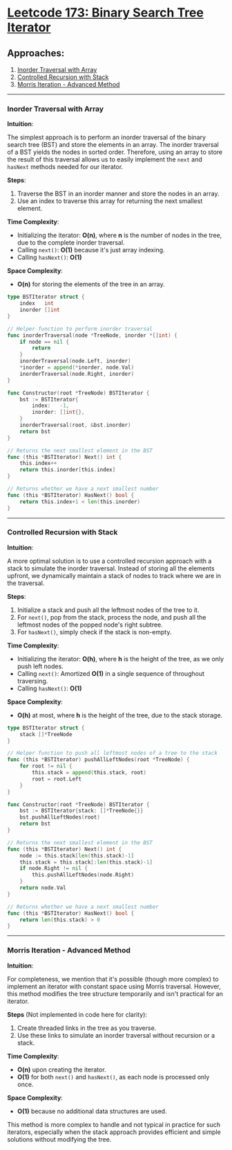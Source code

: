 # [Leetcode 173: Binary Search Tree Iterator](https://leetcode.com/problems/binary-search-tree-iterator/)

## Approaches:
1. [Inorder Traversal with Array](#inorder-traversal-with-array)
2. [Controlled Recursion with Stack](#controlled-recursion-with-stack)
3. [Morris Iteration - Advanced Method](#morris-iteration---advanced-method)

---

### Inorder Traversal with Array

**Intuition**: 

The simplest approach is to perform an inorder traversal of the binary search tree (BST) and store the elements in an array. The inorder traversal of a BST yields the nodes in sorted order. Therefore, using an array to store the result of this traversal allows us to easily implement the `next` and `hasNext` methods needed for our iterator.

**Steps**:
1. Traverse the BST in an inorder manner and store the nodes in an array.
2. Use an index to traverse this array for returning the next smallest element.

**Time Complexity**: 
- Initializing the iterator: **O(n)**, where **n** is the number of nodes in the tree, due to the complete inorder traversal.
- Calling `next()`: **O(1)** because it's just array indexing.
- Calling `hasNext()`: **O(1)**

**Space Complexity**: 
- **O(n)** for storing the elements of the tree in an array.

```go
type BSTIterator struct {
    index   int
    inorder []int
}

// Helper function to perform inorder traversal
func inorderTraversal(node *TreeNode, inorder *[]int) {
    if node == nil {
        return
    }
    inorderTraversal(node.Left, inorder)
    *inorder = append(*inorder, node.Val)
    inorderTraversal(node.Right, inorder)
}

func Constructor(root *TreeNode) BSTIterator {
    bst := BSTIterator{
        index:   -1,
        inorder: []int{},
    }
    inorderTraversal(root, &bst.inorder)
    return bst
}

// Returns the next smallest element in the BST
func (this *BSTIterator) Next() int {
    this.index++
    return this.inorder[this.index]
}

// Returns whether we have a next smallest number
func (this *BSTIterator) HasNext() bool {
    return this.index+1 < len(this.inorder)
}
```

---

### Controlled Recursion with Stack

**Intuition**: 

A more optimal solution is to use a controlled recursion approach with a stack to simulate the inorder traversal. Instead of storing all the elements upfront, we dynamically maintain a stack of nodes to track where we are in the traversal.

**Steps**:
1. Initialize a stack and push all the leftmost nodes of the tree to it.
2. For `next()`, pop from the stack, process the node, and push all the leftmost nodes of the popped node's right subtree.
3. For `hasNext()`, simply check if the stack is non-empty.

**Time Complexity**: 
- Initializing the iterator: **O(h)**, where **h** is the height of the tree, as we only push left nodes.
- Calling `next()`: Amortized **O(1)** in a single sequence of throughout traversing.
- Calling `hasNext()`: **O(1)**

**Space Complexity**: 
- **O(h)** at most, where **h** is the height of the tree, due to the stack storage.

```go
type BSTIterator struct {
    stack []*TreeNode
}

// Helper function to push all leftmost nodes of a tree to the stack
func (this *BSTIterator) pushAllLeftNodes(root *TreeNode) {
    for root != nil {
        this.stack = append(this.stack, root)
        root = root.Left
    }
}

func Constructor(root *TreeNode) BSTIterator {
    bst := BSTIterator{stack: []*TreeNode{}}
    bst.pushAllLeftNodes(root)
    return bst
}

// Returns the next smallest element in the BST
func (this *BSTIterator) Next() int {
    node := this.stack[len(this.stack)-1]
    this.stack = this.stack[:len(this.stack)-1] 
    if node.Right != nil {
        this.pushAllLeftNodes(node.Right)
    }
    return node.Val
}

// Returns whether we have a next smallest number
func (this *BSTIterator) HasNext() bool {
    return len(this.stack) > 0
}
```

---

### Morris Iteration - Advanced Method

**Intuition**: 

For completeness, we mention that it's possible (though more complex) to implement an iterator with constant space using Morris traversal. However, this method modifies the tree structure temporarily and isn't practical for an iterator.

**Steps** (Not implemented in code here for clarity):
1. Create threaded links in the tree as you traverse.
2. Use these links to simulate an inorder traversal without recursion or a stack.

**Time Complexity**: 
- **O(n)** upon creating the iterator.
- **O(1)** for both `next()` and `hasNext()`, as each node is processed only once.

**Space Complexity**:
- **O(1)** because no additional data structures are used.

This method is more complex to handle and not typical in practice for such iterators, especially when the stack approach provides efficient and simple solutions without modifying the tree.

